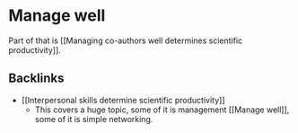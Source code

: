 # Manage well
Part of that is [[Managing co-authors well determines scientific productivity]].

## Backlinks
* [[Interpersonal skills determine scientific productivity]]
	* This covers a huge topic, some of it is management [[Manage well]], some of it is simple networking.

<!-- {BearID:D75AD3D0-20E9-445F-B919-E75D7BFEB04F-8050-0000081B20CEB2D7} -->
